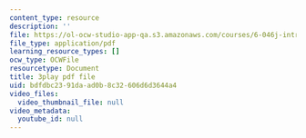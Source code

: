 ```yaml
---
content_type: resource
description: ''
file: https://ol-ocw-studio-app-qa.s3.amazonaws.com/courses/6-046j-introduction-to-algorithms-sma-5503-fall-2005/bdfdbc2391daad0b8c32606d6d3644a4_0VqawRl3Xzs.pdf
file_type: application/pdf
learning_resource_types: []
ocw_type: OCWFile
resourcetype: Document
title: 3play pdf file
uid: bdfdbc23-91da-ad0b-8c32-606d6d3644a4
video_files:
  video_thumbnail_file: null
video_metadata:
  youtube_id: null
---
```

